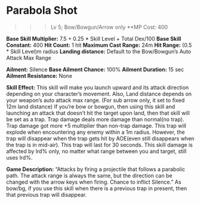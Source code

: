 # __Parabola Shot__ #
>>> Lv 5; Bow/Bowgun/Arrow only
**MP Cost: 400

**Base Skill Multiplier:** 7.5 + 0.25 * Skill Level + Total Dex/100
**Base Skill Constant:** 400
**Hit Count:** 1 hit
**Maximum Cast Range:** 24m
**Hit Range:** (0.5 * Skill Level)m radius
**Landing distance:** Default to the Bow/Bowgun’s Auto Attack Max Range

**Ailment:** Silence
**Base Ailment Chance:** 100%
**Ailment Duration:** 15 sec
**Ailment Resistance:** None

**Skill Effect:**
This skill will make you launch upward and its attack direction depending on your character’s movement. Also, Land distance depends on your weapon’s auto attack max range. (For sub arrow only, it set to fixed 12m land distance)
If you’re bow or bowgun, then using this skill and launching an attack that doesn’t hit the target upon land, then that skill will be set as a trap. Trap damage deals more damage than normal(no trap). Trap damage got more +5 multiplier than non-trap damage. This trap will explode when encountering any enemy within a 1m radius. However, the trap will disappear when the trap gets hit by AOE(even still disappears when the trap is in mid-air). This trap will last for 30 seconds.
This skill damage is affected by lrd% only, no matter what range between you and target, still uses lrd%.

**Game Description:** “Attacks by firing a projectile that follows a parabolic path. The attack range is always the same, but the direction can be changed with the arrow keys when firing. Chance to inflict Silence.”
As bow/bg, if you use this skill when there is a previous trap in present, then that previous trap will disappear.
